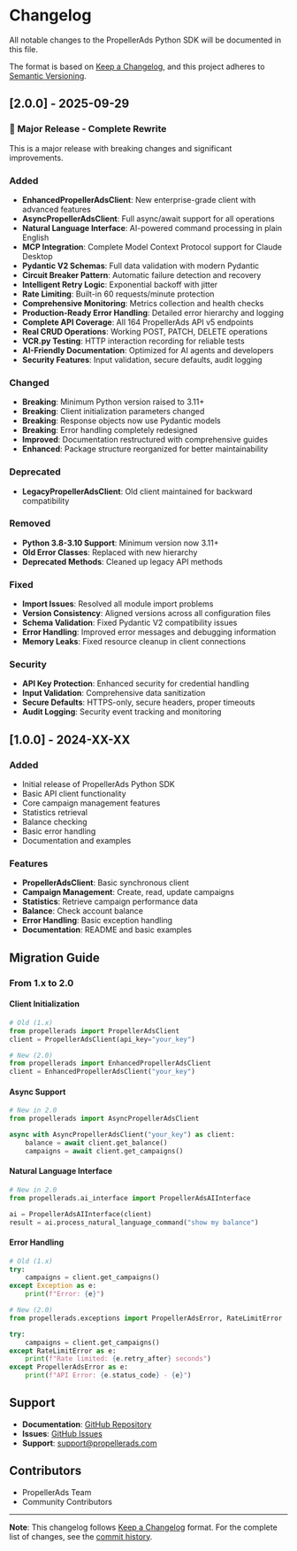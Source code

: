 # Changelog

All notable changes to the PropellerAds Python SDK will be documented in this file.

The format is based on [Keep a Changelog](https://keepachangelog.com/en/1.0.0/),
and this project adheres to [Semantic Versioning](https://semver.org/spec/v2.0.0.html).

## [2.0.0] - 2025-09-29

### 🚀 Major Release - Complete Rewrite

This is a major release with breaking changes and significant improvements.

### Added
- **EnhancedPropellerAdsClient**: New enterprise-grade client with advanced features
- **AsyncPropellerAdsClient**: Full async/await support for all operations
- **Natural Language Interface**: AI-powered command processing in plain English
- **MCP Integration**: Complete Model Context Protocol support for Claude Desktop
- **Pydantic V2 Schemas**: Full data validation with modern Pydantic
- **Circuit Breaker Pattern**: Automatic failure detection and recovery
- **Intelligent Retry Logic**: Exponential backoff with jitter
- **Rate Limiting**: Built-in 60 requests/minute protection
- **Comprehensive Monitoring**: Metrics collection and health checks
- **Production-Ready Error Handling**: Detailed error hierarchy and logging
- **Complete API Coverage**: All 164 PropellerAds API v5 endpoints
- **Real CRUD Operations**: Working POST, PATCH, DELETE operations
- **VCR.py Testing**: HTTP interaction recording for reliable tests
- **AI-Friendly Documentation**: Optimized for AI agents and developers
- **Security Features**: Input validation, secure defaults, audit logging

### Changed
- **Breaking**: Minimum Python version raised to 3.11+
- **Breaking**: Client initialization parameters changed
- **Breaking**: Response objects now use Pydantic models
- **Breaking**: Error handling completely redesigned
- **Improved**: Documentation restructured with comprehensive guides
- **Enhanced**: Package structure reorganized for better maintainability

### Deprecated
- **LegacyPropellerAdsClient**: Old client maintained for backward compatibility

### Removed
- **Python 3.8-3.10 Support**: Minimum version now 3.11+
- **Old Error Classes**: Replaced with new hierarchy
- **Deprecated Methods**: Cleaned up legacy API methods

### Fixed
- **Import Issues**: Resolved all module import problems
- **Version Consistency**: Aligned versions across all configuration files
- **Schema Validation**: Fixed Pydantic V2 compatibility issues
- **Error Handling**: Improved error messages and debugging information
- **Memory Leaks**: Fixed resource cleanup in client connections

### Security
- **API Key Protection**: Enhanced security for credential handling
- **Input Validation**: Comprehensive data sanitization
- **Secure Defaults**: HTTPS-only, secure headers, proper timeouts
- **Audit Logging**: Security event tracking and monitoring

## [1.0.0] - 2024-XX-XX

### Added
- Initial release of PropellerAds Python SDK
- Basic API client functionality
- Core campaign management features
- Statistics retrieval
- Balance checking
- Basic error handling
- Documentation and examples

### Features
- **PropellerAdsClient**: Basic synchronous client
- **Campaign Management**: Create, read, update campaigns
- **Statistics**: Retrieve campaign performance data
- **Balance**: Check account balance
- **Error Handling**: Basic exception handling
- **Documentation**: README and basic examples

## Migration Guide

### From 1.x to 2.0

#### Client Initialization
```python
# Old (1.x)
from propellerads import PropellerAdsClient
client = PropellerAdsClient(api_key="your_key")

# New (2.0)
from propellerads import EnhancedPropellerAdsClient
client = EnhancedPropellerAdsClient("your_key")
```

#### Async Support
```python
# New in 2.0
from propellerads import AsyncPropellerAdsClient

async with AsyncPropellerAdsClient("your_key") as client:
    balance = await client.get_balance()
    campaigns = await client.get_campaigns()
```

#### Natural Language Interface
```python
# New in 2.0
from propellerads.ai_interface import PropellerAdsAIInterface

ai = PropellerAdsAIInterface(client)
result = ai.process_natural_language_command("show my balance")
```

#### Error Handling
```python
# Old (1.x)
try:
    campaigns = client.get_campaigns()
except Exception as e:
    print(f"Error: {e}")

# New (2.0)
from propellerads.exceptions import PropellerAdsError, RateLimitError

try:
    campaigns = client.get_campaigns()
except RateLimitError as e:
    print(f"Rate limited: {e.retry_after} seconds")
except PropellerAdsError as e:
    print(f"API Error: {e.status_code} - {e}")
```

## Support

- **Documentation**: [GitHub Repository](https://github.com/pavelraiden/propellerads-api-encyclopedia)
- **Issues**: [GitHub Issues](https://github.com/pavelraiden/propellerads-api-encyclopedia/issues)
- **Support**: support@propellerads.com

## Contributors

- PropellerAds Team
- Community Contributors

---

**Note**: This changelog follows [Keep a Changelog](https://keepachangelog.com/) format. For the complete list of changes, see the [commit history](https://github.com/pavelraiden/propellerads-api-encyclopedia/commits/main).
